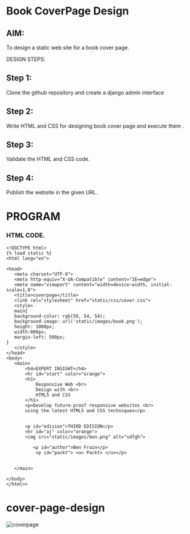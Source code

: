 # Book CoverPage Design
## AIM:
To design a static web site for a book cover page.

DESIGN STEPS:
## Step 1:
Clone the github repository and create a django admin interface

## Step 2:
Write HTML and CSS for designing book cover page and execute them .

## Step 3:
Validate the HTML and CSS code.

## Step 4:
Publish the website in the given URL.



# PROGRAM
 ### HTML CODE.
 ```
<!DOCTYPE html>
{% load static %}
<html lang="en">

<head>
    <meta charset="UTF-8">
    <meta http-equiv="X-UA-Compatible" content="IE=edge">
    <meta name="viewport" content="width=device-width, initial-scale=1.0">
    <title>coverpage</title>
    <link rel="stylesheet" href="static/css/cover.css">
    <style>
    main{
    background-color: rgb(58, 54, 54);
    background-image: url('static/images/book.png');
    height: 1000px;
    width:800px;
    margin-left: 500px;
}
    </style>
 </head>
<body>
    <main>
        <h4>EXPERT INSIGHT</h4>
        <hr id="start" color="orange">
        <h1>
            Responsive Web <br>
            Design with <br>
            HTML5 and CSS
        </h1>
        <p>Develop future-proof responsive websites <br>
        using the latest HTML5 and CSS techniques</p>

        
        <p id="edision">THIRD EDISION</p>
        <hr id="aj" color="orange">
        <img src="static/images/ben.png" alt="sdfgh">
        
           <p id="author">Ben Frain</p>
            <p id="packt"> <u> Packt> </u></p>
    
    
    </main>
   
</body>
</html>>
 ```

# cover-page-design
![coverpage](https://user-images.githubusercontent.com/118679692/212873939-f6e52add-2647-452a-93da-72e0aafcd9f5.png)

